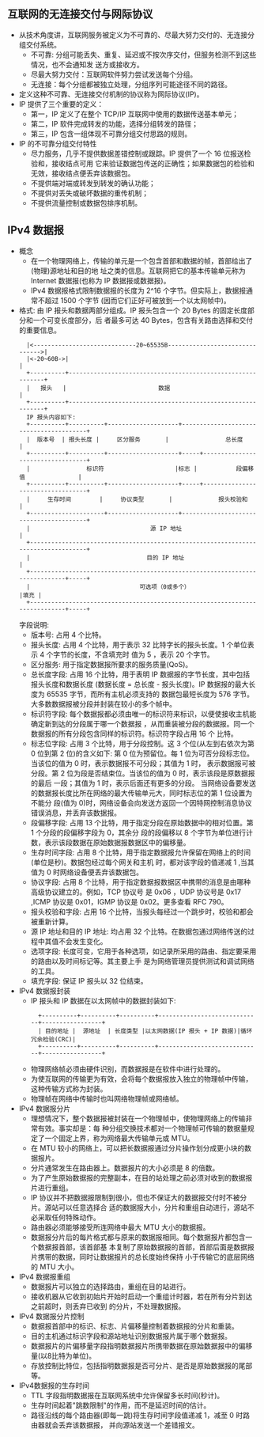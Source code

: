
## 互联网的无连接交付与网际协议
- 从技术角度讲，互联网服务被定义为不可靠的、尽最大努力交付的、无连接分组交付系统。
    + 不可靠: 分组可能丢失、重复、延迟或不按次序交付，但服务检测不到这些情况，也不会通知发
      送方或接收方。
    + 尽最大努力交付：互联网软件努力尝试发送每个分组。
    + 无连接：每个分组都被独立处理，分组序列可能途径不同的路径。
- 定义这种不可靠、无连接交付机制的协议称为网际协议(IP)。
- IP 提供了三个重要的定义：
    + 第一，IP 定义了在整个 TCP/IP 互联网中使用的数据传送基本单元；
    + 第二，IP 软件完成转发的功能，选择分组转发的路径；
    + 第三，IP 包含一组体现不可靠分组交付思路的规则。
- IP 的不可靠分组交付特性
    + 尽力服务，几乎不提供数据差错控制或跟踪。IP 提供了一个 16 位报送检验和，接收结点可用
      它来验证数据包传送的正确性；如果数据包的检验和无效，接收结点便丢弃该数据包。
    + 不提供端对端或转发到转发的确认功能；
    + 不提供对丢失或破坏数据的重传机制；
    + 不提供流量控制或数据包排序机制。
    
## IPv4 数据报
- 概念
    + 在一个物理网络上，传输的单元是一个包含首部和数据的帧，首部给出了(物理)源地址和目的地
      址之类的信息。互联网把它的基本传输单元称为 Internet 数据报(也称为 IP 数据报或数据报)。
    + IPv4 数据报格式限制数据报的长度为 2^16 个字节。但实际上，数据报通常不超过 1500 个字节
      (因而它们正好可被放到一个以太网帧中)。
- 格式:
  由 IP 报头和数据两部分组成。IP 报头包含一个 20 Bytes 的固定长度部分和一个可变长度部分，后
  者最多可达 40 Bytes，包含有关路由选择和交付的重要信息。
  ```shell
    |<-----------------------------20~65535B------------------------------->|
    |<-20~60B->|                                                            |
    +----------+------------------------------------------------------------+
    |   报头   |                          数据                              |
    +----------+------------------------------------------------------------+
    IP 报头内容如下:
    +----------+----------+--------------------+----------------------------------------+
    |  版本号  | 报头长度 |     区分服务       |                总长度                  |
    +----------+----------+--------------------+-----+----------------------------------+
    |                标识符                    |标志 |           段偏移值               |
    +----------+----------+--------------------+-----+----------------------------------+
    |     生存时间        |     协议类型       |             报头校验和                 |
    +---------------------+--------------------+----------------------------------------+
    |                                  源 IP 地址                                       |
    +-----------------------------------------------------------------------------------+
    |                                 目的 IP 地址                                      |
    +-----------------------------------------------------------------------------+-----+
    |                               可选项（0或多个）                             |填充 |
    +-----------------------------------------------------------------------------+-----+
  ```
  字段说明:
    + 版本号:
      占用 4 个比特。
    + 报头长度: 
      占用 4 个比特，用于表示 32 比特字长的报头长度。1 个单位表示 4 个字节的长度，不含填充时
      值为 5 ，表示 20 个字节。
    + 区分服务: 
      用于指定数据报所要求的服务质量(QoS)。
    + 总长度字段: 
      占用 16 个比特，用于表明 IP 数据报的字节长度，其中包括报头长度和数据长度
      (数据长度 = 总长度 - 报头长度)。IP 数据报的最大长度为 65535 字节，而所有主机必须支持的
      数据包最短长度为 576 字节。
      大多数数据报被分段并封装在较小的多个帧中。
    + 标识符字段: 
      每个数据报都必须由唯一的标识符来标识，以便使接收主机能确定新到达的分段属于哪一个数据报
      ，从而重装被分段的数据报。同一个数据报的所有分段包含同样的标识符。标识符字段占用 16 个
      比特。
    + 标志位字段:
      占用 3 个比特，用于分段控制。这 3 个位(从左到右依次为第 0 位到第 2 位)的含义如下: 第 0 
      位为预留位。每 1 位为可否分段标志位。当该位的值为 0 时，表示数据报不可分段；其值为 1 时，
      表示数据报可被分段。第 2 位为段是否结束位。当该位的值为 0 时，表示该段是原数据报的最后
      一段；其值为 1 时，表示后面还有更多的分段。
      当网络设备要发送的数据报长度比所在网络的最大传输单元大，同时标志位的第 1 位设置为不能分
      段(值为 0)时，网络设备会向发送方返回一个因特网控制消息协议错误消息，并丢弃该数据报。
    + 段偏移字段:
      占用 13 个比特，用于指定分段在原始数据中的相对位置。第 1 个分段的段偏移字段为 0，其余分
      段的段偏移以 8 个字节为单位进行计数，表示该段数据在原始数据报数据区中的偏移量。
    + 生存时间字段:
      占用 8 个比特，用于指定数据报允许保留在网络上的时间(单位是秒)。数据包经过每个网关和主机
      时，都对该字段的值递减 1 ,当其值为 0 时网络设备便丢弃该数据包。
    + 协议字段:
      占用 8 个比特，用于指定数据报数据区中携带的消息是由哪种高级协议建立的。例如，TCP 协议号
      是 0x06 ，UDP 协议号是 0x17 ,ICMP 协议是 0x01，IGMP 协议是 0x02。更多查看 RFC 790。
    + 报头校验和字段:
      占用 16 个比特，当报头每经过一个跳步时，校验和都会被重新计算。
    + 源 IP 地址和目的 IP 地址:
      均占用 32 个比特。在数据包通过网络传送的过程中其值不会发生变化。
    + 选项字段:
      长度可变，它用于各种选项，如记录所采用的路由、指定要采用的路由以及时间标记等。其主要上手
      是为网络管理员提供测试和调试网络的工具。
    + 填充字段:
      保证 IP 报头以 32 位结束。
- IPv4 数据报封装
    + IP 报头和 IP 数据在以太网帧中的数据封装如下:
      ```shell
        +----------+----------+----------+-----------------------------+-----------------+
        | 目的地址 |  源地址  | 长度类型 |以太网数据(IP 报头 + IP 数据)|循环冗余检验(CRC)|
        +----------+----------+----------+-----------------------------+-----------------+
      ```
    + 物理网络帧必须由硬件识别，而数据报是在软件中进行处理的。
    + 为使互联网的传输更为有效，会将每个数据报放入独立的物理帧中传输，这种传输方式称为封装。
    + 物理帧在网络中传输时也叫网络物理帧或网络帧。
- IPv4 数据报分片
    + 理想情况下，整个数据报被封装在一个物理帧中，使物理网络上的传输非常有效。事实却是：每
      种分组交换技术都对一个物理帧可传输的数据量规定了一个固定上界，称为网络最大传输单元或
      MTU。
    + 在 MTU 较小的网络上，可以把长数据报通过分片操作划分成更小块的数据报片。
    + 分片通常发生在路由器上。数据报片的大小必须是 8 的倍数。
    + 为了产生原始数据报的完整副本，在目的站处理之前必须对收到的数据报片进行重组。
    + IP 协议并不把数据报限制到很小，但也不保证大的数据报交付时不被分片。源站可以任意选择合
      适的数据报大小，分片和重组自动进行，源站不必采取任何特殊动作。
    + 路由器必须能够接受所连网络中最大 MTU 大小的数据报。
    + 数据报分片后的每片格式都与原来的数据报相同。每个数据报片都包含一个数据报首部，该首部基
      本复制了原始数据报的首部，首部后面是数据报片携带的数据，同时让数据报片的总长度始终保持
      小于传输它的底层网络的 MTU 大小。
- IPv4 数据报重组
    + 数据报片可以独立的选择路由，重组在目的站进行。
    + 接收机器从它收到初始片开始时启动一个重组计时器，若在所有分片到达之前超时，则丢弃已收到
      的分片，不处理数据报。
- IPv4 数据报分片控制
    + 数据报首部中的标识、标志、片偏移量控制着数据报的分片和重装。
    + 目的主机通过标识字段和源站地址识别数据报片属于哪个数据报。
    + 数据报片的片偏移量字段指明数据报片所携带数据在原始数据报中的偏移量(以8比特为单位)。
    + 存放控制比特位，包括指明数据报是否可分片、是否是原始数据报的尾部等。
- IPv4数据报的生存时间
    + TTL 字段指明数据报在互联网系统中允许保留多长时间(秒计)。
    + 生存时间起着"跳数限制"的作用，而不是延迟时间的估计。
    + 路径沿线的每个路由器(即每一跳)将生存时间字段值递减 1，减至 0 时路由器就会丢弃该数据报，
      并向源站发送一个差错报文。
